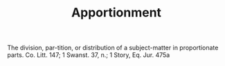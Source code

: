 ---
title: Apportionment
letter: A
permalink: "/definitions/apportionment.html"
body: The division, par-tition, or distribution of a subject-matter in proportionate
  parts. Co. Litt. 147; 1 Swanst. 37, n.; 1 Story, Eq. Jur. 475a
published_at: '2018-07-07'
source: Black's Law Dictionary
layout: post
---